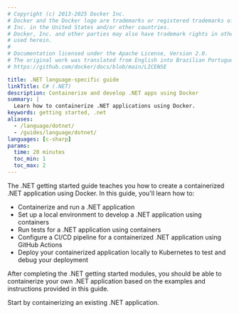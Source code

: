 ```yaml
---
# Copyright (c) 2013-2025 Docker Inc.
# Docker and the Docker logo are trademarks or registered trademarks of Docker,
# Inc. in the United States and/or other countries.
# Docker, Inc. and other parties may also have trademark rights in other terms
# used herein.
#
# Documentation licensed under the Apache License, Version 2.0.
# The original work was translated from English into Brazilian Portuguese.
# https://github.com/docker/docs/blob/main/LICENSE

title: .NET language-specific guide
linkTitle: C# (.NET)
description: Containerize and develop .NET apps using Docker
summary: |
  Learn how to containerize .NET applications using Docker.
keywords: getting started, .net
aliases:
  - /language/dotnet/
  - /guides/language/dotnet/
languages: [c-sharp]
params:
  time: 20 minutes
  toc_min: 1
  toc_max: 2
---
```

The .NET getting started guide teaches you how to create a containerized .NET application using Docker. In this guide, you'll learn how to:

- Containerize and run a .NET application
- Set up a local environment to develop a .NET application using containers
- Run tests for a .NET application using containers
- Configure a CI/CD pipeline for a containerized .NET application using GitHub Actions
- Deploy your containerized application locally to Kubernetes to test and debug your deployment

After completing the .NET getting started modules, you should be able to containerize your own .NET application based on the examples and instructions provided in this guide.

Start by containerizing an existing .NET application.

